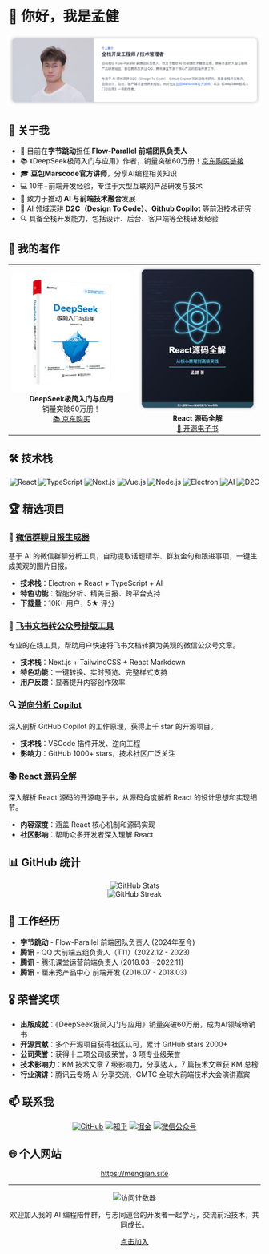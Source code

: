 # 👋 你好，我是孟健

<div align="center">
  <img src="https://github.com/mengjian-github/mengjian-github/raw/main/header.png" alt="孟健 - 前端开发专家" width="800">
</div>

## 🚀 关于我

- 🔭 目前在**字节跳动**担任 **Flow-Parallel 前端团队负责人**
- 📚 《DeepSeek极简入门与应用》作者，销量突破60万册！[京东购买链接](https://item.jd.com/14960026.html)
- 🎓 **豆包Marscode官方讲师**，分享AI编程相关知识
- 💻 10年+前端开发经验，专注于大型互联网产品研发与技术
- 🤖 致力于推动 **AI 与前端技术融合**发展
- 🌱 AI 领域深耕 **D2C（Design To Code）**、**Github Copilot** 等前沿技术研究
- 🔍 具备全栈开发能力，包括设计、后台、客户端等全栈研发经验

## 📖 我的著作

<div align="center">
  <table>
    <tr>
      <td align="center" width="50%">
        <img src="https://github.com/mengjian-github/mengjian-github/raw/main/deepseek-book.jpg" width="250" alt="DeepSeek极简入门与应用">
        <br>
        <strong>DeepSeek极简入门与应用</strong>
        <br>
        <span>销量突破60万册！</span>
        <br>
        <a href="https://item.jd.com/14960026.html">📚 京东购买</a>
      </td>
      <td align="center" width="50%">
        <img src="https://github.com/mengjian-github/mengjian-github/raw/main/react-book.png" width="250" alt="React 源码全解">
        <br>
        <strong>React 源码全解</strong>
        <br>
        <a href="https://github.com/mengjian-github">📖 开源电子书</a>
      </td>
    </tr>
  </table>
</div>

## 🛠️ 技术栈

<div align="center">
  <img src="https://img.shields.io/badge/React-61DAFB?style=for-the-badge&logo=react&logoColor=black" alt="React" />
  <img src="https://img.shields.io/badge/TypeScript-3178C6?style=for-the-badge&logo=typescript&logoColor=white" alt="TypeScript" />
  <img src="https://img.shields.io/badge/Next.js-000000?style=for-the-badge&logo=next.js&logoColor=white" alt="Next.js" />
  <img src="https://img.shields.io/badge/Vue.js-4FC08D?style=for-the-badge&logo=vue.js&logoColor=white" alt="Vue.js" />
  <img src="https://img.shields.io/badge/Node.js-339933?style=for-the-badge&logo=node.js&logoColor=white" alt="Node.js" />
  <img src="https://img.shields.io/badge/Electron-47848F?style=for-the-badge&logo=electron&logoColor=white" alt="Electron" />
  <img src="https://img.shields.io/badge/AI-FF6F00?style=for-the-badge&logo=ai&logoColor=white" alt="AI" />
  <img src="https://img.shields.io/badge/D2C-FF4785?style=for-the-badge&logo=storybook&logoColor=white" alt="D2C" />
</div>

## 🏆 精选项目

### 🤖 [微信群聊日报生成器](https://www.wechatdaily.online/)
基于 AI 的微信群聊分析工具，自动提取话题精华、群友金句和跟进事项，一键生成美观的图片日报。
- **技术栈**：Electron + React + TypeScript + AI
- **特色功能**：智能分析、精美日报、跨平台支持
- **下载量**：10K+ 用户，5★ 评分

### 📝 [飞书文档转公众号排版工具](https://www.larkmd.online/)
专业的在线工具，帮助用户快速将飞书文档转换为美观的微信公众号文章。
- **技术栈**：Next.js + TailwindCSS + React Markdown
- **特色功能**：一键转换、实时预览、完整样式支持
- **用户反馈**：显著提升内容创作效率

### 🔍 [逆向分析 Copilot](https://github.com/mengjian-github/copilot-analysis)
深入剖析 GitHub Copilot 的工作原理，获得上千 star 的开源项目。
- **技术栈**：VSCode 插件开发、逆向工程
- **影响力**：GitHub 1000+ stars，技术社区广泛关注

### 📚 [React 源码全解](https://meng-jian.gitbook.io/react-yuan-ma-quan-jie/)
深入解析 React 源码的开源电子书，从源码角度解析 React 的设计思想和实现细节。
- **内容深度**：涵盖 React 核心机制和源码实现
- **社区影响**：帮助众多开发者深入理解 React

## 📊 GitHub 统计

<div align="center">
  <img src="https://github-readme-stats.vercel.app/api?username=mengjian-github&show_icons=true&theme=radical" alt="GitHub Stats" />
</div>

<div align="center">
  <img src="https://github-readme-streak-stats.herokuapp.com/?user=mengjian-github&theme=radical" alt="GitHub Streak" />
</div>

## 🏢 工作经历

- **字节跳动** - Flow-Parallel 前端团队负责人 (2024年至今)
- **腾讯** - QQ 大前端五组负责人（T11）(2022.12 - 2023)
- **腾讯** - 腾讯课堂运营前端负责人 (2018.03 - 2022.11)
- **腾讯** - 厘米秀产品中心 前端开发 (2016.07 - 2018.03)

## 🎖️ 荣誉奖项

- **出版成就**：《DeepSeek极简入门与应用》销量突破60万册，成为AI领域畅销书
- **开源贡献**：多个开源项目获得社区认可，累计 GitHub stars 2000+
- **公司荣誉**：获得十二项公司级荣誉，3 项专业级荣誉
- **技术影响力**：KM 技术文章 7 级影响力，分享达人，7 篇技术文章获 KM 总榜
- **行业演讲**：腾讯云专场 AI 分享交流、GMTC 全球大前端技术大会演讲嘉宾

## 📫 联系我

<div align="center">
  <a href="https://github.com/mengjian-github"><img src="https://img.shields.io/badge/GitHub-181717?style=for-the-badge&logo=github&logoColor=white" alt="GitHub" /></a>
  <a href="https://www.zhihu.com/people/meng-jian-39-32"><img src="https://img.shields.io/badge/知乎-0084FF?style=for-the-badge&logo=zhihu&logoColor=white" alt="知乎" /></a>
  <a href="https://juejin.cn/user/4212984287073895"><img src="https://img.shields.io/badge/掘金-007FFF?style=for-the-badge&logo=juejin&logoColor=white" alt="掘金" /></a>
  <a href="https://mp.weixin.qq.com/s/IkluVSLTf4nvlOJbLfZyGg"><img src="https://img.shields.io/badge/微信公众号-07C160?style=for-the-badge&logo=wechat&logoColor=white" alt="微信公众号" /></a>
</div>

## 🌐 个人网站

<div align="center">
  <a href="https://mengjian.site">https://mengjian.site</a>
</div>

---

<div align="center">
  <img src="https://komarev.com/ghpvc/?username=mengjian-github&color=blueviolet" alt="访问计数器" />
  <p>欢迎加入我的 AI 编程陪伴群，与志同道合的开发者一起学习，交流前沿技术，共同成长。</p>
  <a href="https://mp.weixin.qq.com/s/IkluVSLTf4nvlOJbLfZyGg">点击加入</a>
</div>
